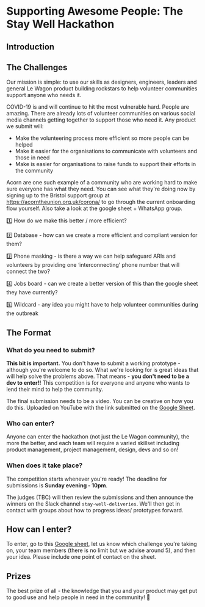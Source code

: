 # Supporting Awesome People: The Stay Well Hackathon

## Introduction
## The Challenges

Our mission is simple: to use our skills as designers, engineers, leaders and general Le Wagon product building rockstars to help volunteer communities support anyone who needs it.

COVID-19 is and will continue to hit the most vulnerable hard. People are amazing. There are already lots of volunteer communities on various social media channels getting together to support those who need it. Any product we submit will:

- Make the volunteering process more efficient so more people can be helped
- Make it easier for the organisations to communicate with volunteers and those in need
- Make is easier for organisations to raise funds to support their efforts in the community

Acorn are one such example of a community who are working hard to make sure everyone has what they need. You can see what they're doing now by signing up to the Bristol support group at https://acorntheunion.org.uk/corona/ to go through the current onboarding flow yourself. Also take a look at the google sheet + WhatsApp group.

:one: How do we make this better / more efficient?

:two: Database - how can we create a more efficient and compliant version for them?

:three: Phone masking - is there a way we can help safeguard ARIs and volunteers by providing one ‘interconnecting’ phone number that will connect the two?

:four: Jobs board - can we create a better version of this than the google sheet they have currently?

:five: Wildcard - any idea you might have to help volunteer communities during the outbreak

## The Format
### What do you need to submit?
**This bit is important.** You don't have to submit a working prototype - although you're welcome to do so. What we're looking for is great ideas that will help solve the problems above. That means - **you don't need to be a dev to enter!!** This competition is for everyone and anyone who wants to lend their mind to help the community.

The final submission needs to be a video. You can be creative on how you do this. Uploaded on YouTube with the link submitted on the [Google Sheet](https://docs.google.com/spreadsheets/d/1nOCGqcfMDHJQQS5vns02vNqMdzBjqqfrSxoaOkCWHjI/edit?usp=sharing).

### Who can enter?
Anyone can enter the hackathon (not just the Le Wagon community), the more the better, and each team will require a varied skillset including product management, project management, design, devs and so on!


### When does it take place?
The competition starts whenever you're ready! The deadline for submissions is **Sunday evening - 10pm**.

The judges (TBC) will then review the submissions and then announce the winners on the Slack channel `stay-well-deliveries`. We'll then get in contact with groups about how to progress ideas/ prototypes forward.

## How can I enter?
To enter, go to this [Google sheet](https://docs.google.com/spreadsheets/d/1nOCGqcfMDHJQQS5vns02vNqMdzBjqqfrSxoaOkCWHjI/edit?usp=sharing), let us know which challenge you're taking on, your team members (there is no limit but we advise around 5), and then your idea. Please include one point of contact on the sheet.

## Prizes
The best prize of all - the knowledge that you and your product may get put to good use and help people in need in the community! 🚀